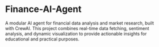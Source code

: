 # Finance-AI-Agent
A modular AI agent for financial data analysis and market research, built with CrewAI. This project combines real-time data fetching, sentiment analysis, and dynamic visualization to provide actionable insights for educational and practical purposes.
